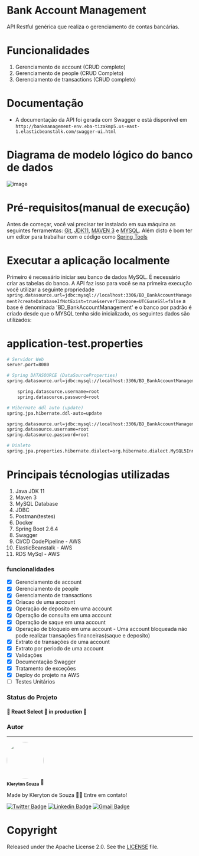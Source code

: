 # Bank Account Management
API Restful genérica que realiza o gerenciamento de contas bancárias.

# Funcionalidades
1. Gerenciamento de account (CRUD completo)
2. Gerenciamento de people (CRUD Completo)
3. Gerenciamento de transactions (CRUD completo)

# Documentação
*  A documentação da API foi gerada com Swagger e está disponível em ```http://bankmanagement-env.eba-tizakmp5.us-east-1.elasticbeanstalk.com/swagger-ui.html```

# Diagrama de modelo lógico do banco de dados
![image](https://user-images.githubusercontent.com/97842444/170992159-d464df7b-c452-4cbe-ab04-13ea87b4b232.png)

# Pré-requisitos(manual de execução)
Antes de começar, você vai precisar ter instalado em sua máquina as seguintes ferramentas:
[Git](https://git-scm.com), [JDK11](https://www.oracle.com/java/technologies/downloads/#java11), [MAVEN 3](https://maven.apache.org/index.html) e [MYSQL](https://www.mysql.com/downloads/). 
Além disto é bom ter um editor para trabalhar com o código como [Spring Tools](https://spring.io/tools)

# Executar a aplicação localmente
Primeiro é necessário iniciar seu banco de dados MySQL. É necessário criar as tabelas do banco. A API faz isso para você se na primeira execução você utilizar a seguinte propriedade ```spring.datasource.url=jdbc:mysql://localhost:3306/BD_BankAccountManagement?createDatabaseIfNotExist=true&serverTimezone=UTC&useSSl=false``` a base é denominada 'BD_BankAccountManagement' e o banco por padrão é criado desde que o MYSQL tenha sido inicializado, os seguintes dados são utilizados:

# application-test.properties
```bash
# Servidor Web
server.port=8080

# Spring DATASOURCE (DataSourceProperties)
spring.datasource.url=jdbc:mysql://localhost:3306/BD_BankAccountManagement?createDatabaseIfNotExist=true&serverTimezone=UTC&useSSl=false

	spring.datasource.username=root
	spring.datasource.password=root

# Hibernate ddl auto (update)
spring.jpa.hibernate.ddl-auto=update

spring.datasource.url=jdbc:mysql://localhost:3306/BD_BankAccountManagement?createDatabaseIfNotExist=true&serverTimezone=UTC&useSSl=false
spring.datasource.username=root
spring.datasource.password=root

# Dialeto
spring.jpa.properties.hibernate.dialect=org.hibernate.dialect.MySQL5InnoDBDialect
```
# Principais técnologias utilizadas
1. Java JDK 11
2. Maven 3
3. MySQL Database
4. JDBC
5. Postman(testes)
6. Docker
7. Spring Boot 2.6.4
8. Swagger 
9. CI/CD CodePipeline - AWS
10. ElasticBeanstalk - AWS
11. RDS MySql - AWS

### funcionalidades
- [x] Gerenciamento de account
- [x] Gerenciamento de people
- [x] Gerenciamento de transactions
- [X] Criacao de uma account
- [X] Operação de deposito em uma account
- [X] Operação de consulta em uma account
- [X] Operação de saque em uma account
- [X] Operação de bloqueio em uma account - Uma account bloqueada não pode realizar transações financeiras(saque e deposito)
- [X] Extrato de transações de uma account
- [X] Extrato por periodo de uma account
- [X] Validações
- [x] Documentação Swagger
- [x] Tratamento de exceções
- [X] Deploy do projeto na AWS
- [ ] Testes Unitários

### Status do Projeto
<h4 align="left"> 
	🚧  React Select 🚀 in production  🚧
</h4>

### Autor
---
<a href="https://github.com/klerytondev/">
 <img style="border-radius: 50%;" src="https://avatars.githubusercontent.com/klerytondev" width="100px;" alt=""/>
 <br />
 <sub><b>Kleryton Souza</b></sub></a> <a>🚀</a>

Made by Kleryton de Souza 👋🏽 Entre em contato!

[![Twitter Badge](https://img.shields.io/badge/-@SouzaKleryton-1ca0f1?style=flat-square&labelColor=1ca0f1&logo=twitter&logoColor=white&link=https://twitter.com/SouzaKleryton)](https://twitter.com/SouzaKleryton) [![Linkedin Badge](https://img.shields.io/badge/-kleryton-souza?style=flat-square&logo=Linkedin&logoColor=white&link=https://www.linkedin.com/in/kleryton-souza-a1733673/)](https://www.linkedin.com/in/kleryton-souza-a1733673/) 
[![Gmail Badge](https://img.shields.io/badge/kleryton.dev@gmail.com-c14438?style=flat-square&logo=Gmail&logoColor=white&link=mailto:kleryton.dev@gmail.com)](mailto:kleryton.dev@gmail.com)

# Copyright
Released under the Apache License 2.0. See the [LICENSE](https://github.com/codecentric/springboot-sample-app/blob/master/LICENSE) file.
